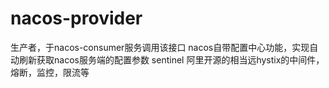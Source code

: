 # nacos-provider
生产者，于nacos-consumer服务调用该接口
nacos自带配置中心功能，实现自动刷新获取nacos服务端的配置参数
sentinel 阿里开源的相当远hystix的中间件，熔断，监控，限流等
